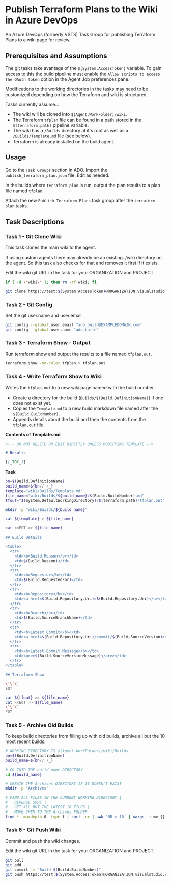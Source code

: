 # Publish Terraform Plans to the Wiki in Azure DevOps

An Azure DevOps (formerly VSTS) Task Group for publishing Terraform Plans to a wiki page for review.

## Prerequisites and Assumptions

The git tasks take avantage of the `$(System.AccessToken)` variable.  To gain access to this the build pipeline must enable the `Allow scripts to access the OAuth token` option in the Agent Job preferences pane.

Modifications to the working directories in the tasks may need to be customized depending on how the Terraform and wiki is structured.  

Tasks currently assume...
* The wiki will be cloned into `$(Agent.WorkFolder)/wiki`.
* The Terraform `tfplan` file can be found in a path stored in the `$(terraform.path)` pipeline variable.
* The wiki has a `/Builds` directory at it's root as well as a `/Builds/Template.md` file (see below).
* Terraform is already installed on the build agent.

## Usage

Go to the `Task Groups` section in ADO.  Import the `publish_terraform_plan.json` file.  Edit as needed.

In the builds where `terraform plan` is run, output the plan results to a plan file named `tfplan`.

Attach the new `Publish Terraform Plans` task group after the `terraform plan` tasks.

## Task Descriptions

### Task 1 - Git Clone Wiki

This task clones the main wiki to the agent.

If using custom agents there may already be an existing ./wiki directory on the agent. So this task also checks for that and removes it first if it exists.

Edit the wiki git URL in the task for your ORGANIZATION and PROJECT.

``` sh
if [ -d \"wiki\" ]; then rm -rf wiki; fi

git clone https://test:$(System.AccessToken)@ORGANIZATION.visualstudio.com/PROJECT/_git/PROJECT.wiki wiki
```

### Task 2 - Git Config

Set the git user.name and user.email.

``` sh
git config --global user.email "ado_build@EXAMPLEDOMAIN.com"
git config --global user.name "ado_build"
```


### Task 3 - Terraform Show - Output

Run terraform show and output the results to a file named `tfplan.out`.

``` sh
terraform show -no-color tfplan > tfplan.out
```

### Task 4 - Write Terraform Show to Wiki

Writes the `tfplan.out` to a new wiki page named with the build number.

* Create a directory for the build (`Builds/$(Build.DefinitionName)`) if one does not exist yet.
* Copies the `Template.md` to a new build markdown file named after the `$(Build.BuildNumber)`.
* Appends details about the build and then the contents from the `tfplan.out` file.

**Contents of Template.md**
``` markdown
<!-- DO NOT DELETE OR EDIT DIRECTLY UNLESS MODIFYING TEMPLATE -->

# Results

[[_TOC_]]
```

**Task**
``` sh
bn=$(Build.DefinitionName)
build_name=${bn// /_}
template="wiki/Builds/Template.md"
file_name="wiki/Builds/${build_name}/$(Build.BuildNumber).md"
tfout="$(System.DefaultWorkingDirectory)/$(terraform.path)/tfplan.out"

mkdir -p "wiki/Builds/${build_name}"

cat ${template} > ${file_name}

cat <<EOT >> ${file_name}

## Build Details

<table>
  <tr>
    <td><b>Build Reason</b></td>
    <td>$(Build.Reason)</td>
  </tr>
  <tr>
    <td><b>Requestor</b></td>
    <td>$(Build.RequestedFor)</td>
  </tr>
  <tr>
    <td><b>Repository</b></td>
    <td><a href=$(Build.Repository.Uri)>$(Build.Repository.Uri)</a></td>
  </tr>
  <tr>
    <td><b>Branch</b></td>
    <td>$(Build.SourceBranchName)</td>
  </tr>
  <tr>
    <td><b>Latest Commit</b></td>
    <td><a href=$(Build.Repository.Uri)/commit/$(Build.SourceVersion)>$(Build.SourceVersion)</a></td>
  </tr>
  <tr>
    <td><b>Latest Commit Message</b></td>
    <td><pre>$(Build.SourceVersionMessage)</pre></td>
  </tr>
</table>

## Terraform Show

\`\`\`
EOT

cat ${tfout} >> ${file_name}
cat <<EOT >> ${file_name}
\`\`\`
EOT
```

### Task 5 - Archive Old Builds

To keep build directories from filling up with old builds, archive all but the 10 most recent builds.

``` sh
# WORKING DIRECTORY IS $(Agent.WorkFolder)/wiki/Builds
bn=$(Build.DefinitionName)
build_name=${bn// /_}

# CD INTO THE build_name DIRECTORY
cd ${build_name}

# CREATE THE Archives DIRECTORY IF IT DOESN'T EXIST
mkdir -p "Archives"

# FIND ALL FILES IN THE CURRENT WORKING DIRECTORY | 
#   REVERSE SORT | 
#   GET ALL BUT THE LATEST 10 FILES |
#   MOVE THEM TO THE Archives FOLDER
find * -maxdepth 0 -type f | sort -nr | awk 'NR > 10' | xargs -i mv {} ./Archives/
```

### Task 6 - Git Push Wiki

Commit and push the wiki changes.

Edit the wiki git URL in the task for your ORGANIZATION and PROJECT.

``` sh
git pull
git add .
git commit -m "Build $(Build.BuildNumber)"
git push https://test:$(System.AccessToken)@ORGANIZATION.visualstudio.com/PROJECT/_git/PROJECT.wiki
```